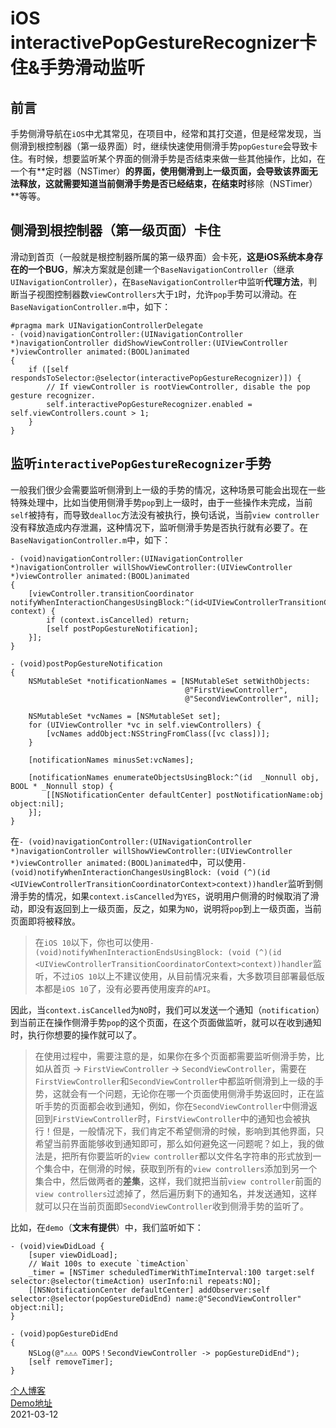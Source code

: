 # iOS interactivePopGestureRecognizer卡住&手势滑动监听

## 前言

手势侧滑导航在`iOS`中尤其常见，在项目中，经常和其打交道，但是经常发现，当侧滑到根控制器（第一级界面）时，继续快速使用侧滑手势`popGesture`会导致卡住。有时候，想要监听某个界面的侧滑手势是否结束来做一些其他操作，比如，在一个有**定时器（NSTimer）**的界面，使用侧滑到上一级页面，会导致该界面无法释放，这就需要知道当前侧滑手势是否已经结束，在结束时**移除（NSTimer）**等等。

## 侧滑到根控制器（第一级页面）卡住

滑动到首页（一般就是根控制器所属的第一级界面）会卡死，**这是iOS系统本身存在的一个BUG**，解决方案就是创建一个`BaseNavigationController`（继承`UINavigationController`），在`BaseNavigationController`中监听**代理方法**，判断当子视图控制器数`viewControllers`大于`1`时，允许`pop`手势可以滑动。在`BaseNavigationController.m`中，如下：

```
#pragma mark UINavigationControllerDelegate
- (void)navigationController:(UINavigationController *)navigationController didShowViewController:(UIViewController *)viewController animated:(BOOL)animated
{
    if ([self respondsToSelector:@selector(interactivePopGestureRecognizer)]) {
        // If viewController is rootViewController, disable the pop gesture recognizer.
        self.interactivePopGestureRecognizer.enabled = self.viewControllers.count > 1;
    }
}
```

## 监听`interactivePopGestureRecognizer`手势

一般我们很少会需要监听侧滑到上一级的手势的情况，这种场景可能会出现在一些特殊处理中，比如当使用侧滑手势`pop`到上一级时，由于一些操作未完成，当前`self`被持有，而导致`dealloc`方法没有被执行，换句话说，当前`view controller`没有释放造成内存泄漏，这种情况下，监听侧滑手势是否执行就有必要了。在`BaseNavigationController.m`中，如下：

```
- (void)navigationController:(UINavigationController *)navigationController willShowViewController:(UIViewController *)viewController animated:(BOOL)animated
{
    [viewController.transitionCoordinator notifyWhenInteractionChangesUsingBlock:^(id<UIViewControllerTransitionCoordinatorContext> context) {
        if (context.isCancelled) return;
        [self postPopGestureNotification];
    }];
}

- (void)postPopGestureNotification
{
    NSMutableSet *notificationNames = [NSMutableSet setWithObjects:
                                       @"FirstViewController",
                                       @"SecondViewController", nil];
   
    NSMutableSet *vcNames = [NSMutableSet set];
    for (UIViewController *vc in self.viewControllers) {
        [vcNames addObject:NSStringFromClass([vc class])];
    }
    
    [notificationNames minusSet:vcNames];

    [notificationNames enumerateObjectsUsingBlock:^(id  _Nonnull obj, BOOL * _Nonnull stop) {
        [[NSNotificationCenter defaultCenter] postNotificationName:obj object:nil];
    }];
}
```

在`- (void)navigationController:(UINavigationController *)navigationController willShowViewController:(UIViewController *)viewController animated:(BOOL)animated`中，可以使用`- (void)notifyWhenInteractionChangesUsingBlock: (void (^)(id <UIViewControllerTransitionCoordinatorContext>context))handler`监听到侧滑手势的情况，如果`context.isCancelled`为`YES`，说明用户侧滑的时候取消了滑动，即没有返回到上一级页面，反之，如果为`NO`，说明将`pop`到上一级页面，当前页面即将被释放。

> 在`iOS 10`以下，你也可以使用`- (void)notifyWhenInteractionEndsUsingBlock: (void (^)(id <UIViewControllerTransitionCoordinatorContext>context))handler`监听，不过`iOS 10`以上不建议使用，从目前情况来看，大多数项目部署最低版本都是`iOS 10`了，没有必要再使用废弃的`API`。

因此，当`context.isCancelled`为`NO`时，我们可以发送一个通知（`notification`）到当前正在操作侧滑手势`pop`的这个页面，在这个页面做监听，就可以在收到通知时，执行你想要的操作就可以了。

> 在使用过程中，需要注意的是，如果你在多个页面都需要监听侧滑手势，比如从首页 -> `FirstViewController` -> `SecondViewController`，需要在`FirstViewController`和`SecondViewController`中都监听侧滑到上一级的手势，这就会有一个问题，无论你在哪一个页面使用侧滑手势返回时，正在监听手势的页面都会收到通知，例如，你在`SecondViewController`中侧滑返回到`FirstViewController`时，`FirstViewController`中的通知也会被执行！但是，一般情况下，我们肯定不希望侧滑的时候，影响到其他界面，只希望当前界面能够收到通知即可，那么如何避免这一问题呢？如上，我的做法是，把所有你要监听的`view controller`都以文件名字符串的形式放到一个集合中，在侧滑的时候，获取到所有的`view controllers`添加到另一个集合中，然后做两者的**差集**，这样，我们就把当前`view controller`前面的`view controllers`过滤掉了，然后遍历剩下的通知名，并发送通知，这样就可以只在当前页面即`SecondViewController`收到侧滑手势的监听了。

比如，在`demo`（**文末有提供**）中，我们监听如下：

```
- (void)viewDidLoad {
    [super viewDidLoad];
    // Wait 100s to execute `timeAction`
    _timer = [NSTimer scheduledTimerWithTimeInterval:100 target:self selector:@selector(timeAction) userInfo:nil repeats:NO];
    [[NSNotificationCenter defaultCenter] addObserver:self selector:@selector(popGestureDidEnd) name:@"SecondViewController" object:nil];
}

- (void)popGestureDidEnd
{
    NSLog(@"⚠️⚠️⚠️ OOPS！SecondViewController -> popGestureDidEnd");
    [self removeTimer];
}
```

[个人博客](https://www.clcoder.com/)</br>
[Demo地址](https://github.com/lchenfox/NavigationPopGestureDemo)</br>
2021-03-12

